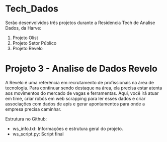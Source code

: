 # Tech_Dados
Serão desenvolvidos três projetos durante a Residencia Tech de Analise Dados, da Harve:

1. Projeto Olist
2. Projeto Setor Público
3. Projeto Revelo


# Projeto 3 - Analise de Dados Revelo

A Revelo é uma referência em recrutamento de profissionais na área de tecnologia. 
Para continuar sendo destaque na área, ela precisa estar atenta aos movimentos do mercado de vagas e ferramentas. 
Aqui, você irá atuar em time, criar robôs em web scrapping para ler esses dados e criar associações com dados de apis e gerar apontamentos para onde a empresa precisa caminhar.

Estrutura no Github:
* ws_info.txt: Informações e estrutura geral do projeto.
* ws_script.py: Script final

